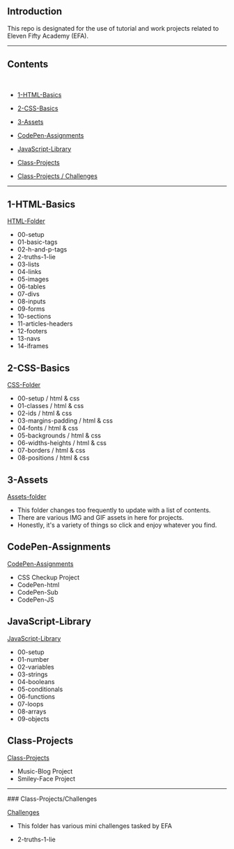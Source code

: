 ## Introduction

This repo is designated for the use of tutorial and work projects related to Eleven Fifty Academy (EFA).

<hr>

## Contents

<br/>

- [1-HTML-Basics](#1-HTML-Basics)

- [2-CSS-Basics](#2-CSS-Basics)

- [3-Assets](#3-assets)

- [CodePen-Assignments](#CodePen-Assignments)

- [JavaScript-Library](#JavaScript-Library)

- [Class-Projects](#Class-Projects)

- [Class-Projects / Challenges](#Class-Projects/Challenges)
  <br>

<hr>

## 1-HTML-Basics

[HTML-Folder](https://github.com/xAaronWx/ElevenFiftyProjects/tree/master/HTMLCSSPreWork/1-HTML-Basics)

- 00-setup
- 01-basic-tags
- 02-h-and-p-tags
- 2-truths-1-lie
- 03-lists
- 04-links
- 05-images
- 06-tables
- 07-divs
- 08-inputs
- 09-forms
- 10-sections
- 11-articles-headers
- 12-footers
- 13-navs
- 14-iframes

## 2-CSS-Basics

[CSS-Folder](https://github.com/xAaronWx/ElevenFiftyProjects/tree/master/HTMLCSSPreWork/2-CSS-Basics)

- 00-setup / html & css
- 01-classes / html & css
- 02-ids / html & css
- 03-margins-padding / html & css
- 04-fonts / html & css
- 05-backgrounds / html & css
- 06-widths-heights / html & css
- 07-borders / html & css
- 08-positions / html & css

## 3-Assets

[Assets-folder](https://github.com/xAaronWx/ElevenFiftyProjects/tree/master/HTMLCSSPreWork/3-assets)

- This folder changes too frequently to update with a list of contents.
- There are various IMG and GIF assets in here for projects.
- Honestly, it's a variety of things so click and enjoy whatever you find.

## CodePen-Assignments

[CodePen-Assignments](https://github.com/xAaronWx/ElevenFiftyProjects/tree/master/HTMLCSSPreWork/Code-Pen-Assignments)

- CSS Checkup Project
- CodePen-html
- CodePen-Sub
- CodePen-JS

## JavaScript-Library

[JavaScript-Library](https://github.com/xAaronWx/ElevenFiftyProjects/tree/master/JavaScript-Library)

- 00-setup
- 01-number
- 02-variables
- 03-strings
- 04-booleans
- 05-conditionals
- 06-functions
- 07-loops
- 08-arrays
- 09-objects

## Class-Projects

[Class-Projects]()

- Music-Blog Project
- Smiley-Face Project

<hr>
### Class-Projects/Challenges

[Challenges]()

- This folder has various mini challenges tasked by EFA

- 2-truths-1-lie
